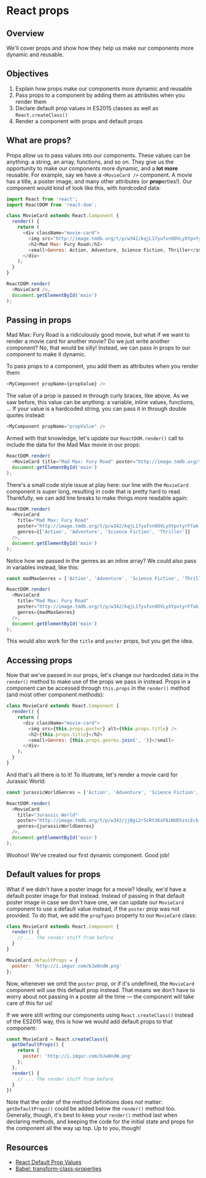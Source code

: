 # React props

## Overview

We'll cover props and show how they help us make our components more dynamic and reusable. 

## Objectives
1. Explain how props make our components more dynamic and reusable
2. Pass props to a component by adding them as attributes when you render them
2. Declare default prop values in ES2015 classes as well as `React.createClass()`
3. Render a component with props and default props


## What are props?
Props allow us to pass values into our components. These values can be anything: a string, an array, functions, and so
on. They give us the opportunity to make our components more dynamic, and a **lot more** reusable. For example, say we
have a `<MovieCard />` component. A movie has a title, a poster image, and many other attributes (or **prop**erties!).
Our component would kind of look like this, with _hardcoded_ data:

```js
import React from 'react';
import ReactDOM from 'react-dom';

class MovieCard extends React.Component {
  render() {
    return (
      <div className="movie-card">
        <img src="http://image.tmdb.org/t/p/w342/kqjL17yufvn9OVLyXYpvtyrFfak.jpg" alt="Mad Max: Fury Road" />
        <h2>Mad Max: Fury Road</h2>
        <small>Genres: Action, Adventure, Science Fiction, Thriller</small>
      </div>
    );
  }
}

ReactDOM.render(
  <MovieCard />,
  document.getElementById('main')
);
```

## Passing in props
Mad Max: Fury Road is a ridiculously good movie, but what if we want to render a movie card for another movie? Do we
just write another component? No, that would be silly! Instead, we can pass in props to our component to make it dynamic.

To pass props to a component, you add them as attributes when you render them:

```js
<MyComponent propName={propValue} />
```

The value of a prop is passed in through curly braces, like above. As we saw before, this value can be anything: a
variable, inline values, functions, ... If your value is a hardcoded string, you can pass it in through double quotes
instead:

```js
<MyComponent propName="propValue" />
```

Armed with that knowledge, let's update our `ReactDOM.render()` call to include the data for the Mad Max movie in our
props:

```js
ReactDOM.render(
  <MovieCard title="Mad Max: Fury Road" poster="http://image.tmdb.org/t/p/w342/kqjL17yufvn9OVLyXYpvtyrFfak.jpg" genres={['Action', 'Adventure', 'Science Fiction', 'Thriller']} />,
  document.getElementById('main')
);
```

There's a small code style issue at play here: our line with the `MovieCard` component is super long, resulting in code
that is pretty hard to read. Thankfully, we can add line breaks to make things more readable again:

```js
ReactDOM.render(
  <MovieCard
    title="Mad Max: Fury Road"
    poster="http://image.tmdb.org/t/p/w342/kqjL17yufvn9OVLyXYpvtyrFfak.jpg"
    genres={['Action', 'Adventure', 'Science Fiction', 'Thriller']} 
  />,
  document.getElementById('main')
);
```

Notice how we passed in the genres as an inline array? We could also pass in variables instead, like this:

```js
const madMaxGenres = ['Action', 'Adventure', 'Science Fiction', 'Thriller'];

ReactDOM.render(
  <MovieCard
    title="Mad Max: Fury Road"
    poster="http://image.tmdb.org/t/p/w342/kqjL17yufvn9OVLyXYpvtyrFfak.jpg"
    genres={madMaxGenres} 
  />,
  document.getElementById('main')
);
```

This would also work for the `title` and `poster` props, but you get the idea.

## Accessing props
Now that we've passed in our props, let's change our hardcoded data in the `render()` method to make use of the props we
pass in instead. Props in a component can be accessed through `this.props` in the `render()` method (and most other
component methods):

```js
class MovieCard extends React.Component {
  render() {
    return (
      <div className="movie-card">
        <img src={this.props.poster} alt={this.props.title} />
        <h2>{this.props.title}</h2>
        <small>Genres: {this.props.genres.join(', ')}</small>
      </div>
    );
  }
}
```

And that's all there is to it! To illustrate, let's render a movie card for Jurassic World:

```js
const jurassicWorldGenres = ['Action', 'Adventure', 'Science Fiction', 'Thriller'];

ReactDOM.render(
  <MovieCard
    title="Jurassic World"
    poster="http://image.tmdb.org/t/p/w342/jjBgi2r5cRt36xF6iNUEhzscEcb.jpg"
    genres={jurassicWorldGenres} 
  />,
  document.getElementById('main')
);
```

Woohoo! We've created our first dynamic component. Good job!

## Default values for props
What if we didn't have a poster image for a movie? Ideally, we'd have a default poster image for that instead. Instead
of passing in that default poster image in case we don't have one, we can update our `MovieCard` component to use
a default value instead, if the `poster` prop was not provided. To do that, we add the `propTypes` property to our
`MovieCard` class:

```js
class MovieCard extends React.Component {
  render() {
    // ... The render stuff from before
  }
}

MovieCard.defaultProps = {
  poster: 'http://i.imgur.com/bJw8ndW.png'
};
```

Now, whenever we omit the `poster` prop, or if it's undefined, the `MovieCard` component will use this default prop
instead. That means we don't have to worry about not passing in a poster all the time — the component will take care of
this for us!

If we were still writing our components using `React.createClass()` instead of the ES2015 way, this is how we would add
default props to that component:

```js
const MovieCard = React.createClass({
  getDefaultProps() {
    return {
      poster: 'http://i.imgur.com/bJw8ndW.png'
    };
  },
  render() {
    // ... The render stuff from before
  }
})
```

Note that the order of the method definitions does _not_ matter: `getDefaultProps()` could be added below the `render()`
method too. Generally, though, it's best to keep your `render()` method last when declaring methods, and keeping the
code for the initial state and props for the component all the way up top. Up to you, though!

## Resources
- [React Default Prop Values](https://facebook.github.io/react/docs/reusable-components.html#default-prop-values)
- [Babel: transform-class-properties](http://babeljs.io/docs/plugins/transform-class-properties/)
